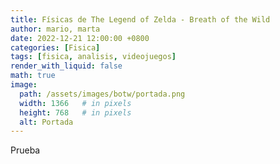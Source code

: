 ```yaml
---
title: Físicas de The Legend of Zelda - Breath of the Wild
author: mario, marta
date: 2022-12-21 12:00:00 +0800
categories: [Fisica]
tags: [fisica, analisis, videojuegos]
render_with_liquid: false
math: true
image:
  path: /assets/images/botw/portada.png
  width: 1366   # in pixels
  height: 768   # in pixels
  alt: Portada
---
```


Prueba